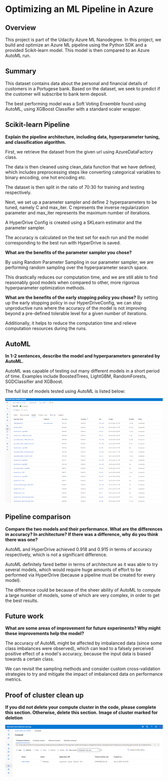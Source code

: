# Optimizing an ML Pipeline in Azure

## Overview
This project is part of the Udacity Azure ML Nanodegree.
In this project, we build and optimize an Azure ML pipeline using the Python SDK and a provided Scikit-learn model.
This model is then compared to an Azure AutoML run.

## Summary

This dataset contains data about the personal and financial details of customers in a Portugese bank. Based on the dataset, we seek to predict if the customer will subscribe to bank term deposit.

The best performing model was a Soft Voting Ensemble found using AutoML, using XGBoost Classifier with a standard scaler wrapper.

## Scikit-learn Pipeline
**Explain the pipeline architecture, including data, hyperparameter tuning, and classification algorithm.**

First, we retrieve the dataset from the given url using AzureDataFactory class.

The data is then cleaned using clean_data function that we have defined, which includes preprocessing steps like converting categorical variables to binary encoding, one hot encoding etc.

The dataset is then split in the ratio of 70:30 for training and testing respectively.

Next, we set up a parameter sampler and define 2 hyperparameters to be tuned, namely C and max_iter. C represents the inverse regularization parameter and max_iter represents the maximum number of iterations.

A HyperDrive Config is created using a SKLearn estimator and the parameter sampler.

The accuracy is calculated on the test set for each run and the model corresponding to the best run with HyperDrive is saved.

**What are the benefits of the parameter sampler you chose?**

By using Random Parameter Sampling in our parameter sampler, we are performing random sampling over the hyperparameter search space.

This drastically reduces our computation time, and we are still able to find reasonably good models when compared to other, more rigorous hyperparameter optimization methods.

**What are the benefits of the early stopping policy you chose?**
By setting up the early stopping policy in our HyperDriveConfig, we can stop unproductive runs where the accuracy of the model is not improving beyond a pre-defined tolerable level for a given number of iterations.

Additionally, it helps to reduce the computation time and relieve computation resources during the runs.

## AutoML
**In 1-2 sentences, describe the model and hyperparameters generated by AutoML.**

AutoML was capable of testing out many different models in a short period of time.
Examples include BoostedTrees, LightGBM, RandomForests, SGDClassifier and XGBoost.

The full list of models tested using AutoML is listed below:

![alt text](https://github.com/riokorb/optimize-ml-pipeline-azure/blob/master/automlmodels.PNG?raw=true)

## Pipeline comparison
**Compare the two models and their performance. What are the differences in accuracy? In architecture? If there was a difference, why do you think there was one?**

AutoML and HyperDrive achieved 0.918 and 0.915 in terms of accuracy respectively, which is not a significant difference.

AutoML definitely fared better in terms of architecture as it was able to try several models, which would require huge amounts of effort to be performed via HyperDrive (because a pipeline must be created for every model).

The difference could be because of the sheer ability of AutoML to compute a large number of models, some of which are very complex, in order to get the best results. 

## Future work
**What are some areas of improvement for future experiments? Why might these improvements help the model?**

The accuracy of AutoML might be affected by imbalanced data (since some class imbalances were observed), which can lead to a falsely perceived positive effect of a model's accuracy, because the input data is biased towards a certain class.

We can revisit the sampling methods and consider custom cross-validation strategies to try and mitigate the impact of imbalanced data on performance metrics.

## Proof of cluster clean up
**If you did not delete your compute cluster in the code, please complete this section. Otherwise, delete this section.**
**Image of cluster marked for deletion**

![alt text](https://github.com/riokorb/optimize-ml-pipeline-azure/blob/master/clusterdelete.PNG?raw=true)


